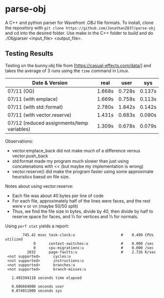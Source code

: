 # parse-obj

A C++ and python parser for Wavefront .OBJ file formats. To install, clone the repository with `git clone https://github.com/JonathanZ837/parse-obj` and cd into the desired folder. Use make in the C++ folder to build and do ./Objparser <input_file> <output_file>.

## Testing Results

Testing on the bunny.obj file from [https://casual-effects.com/data/] and takes the average of 3 runs using the `time` command in Linux.

| Date & Version                            | real  | user  | sys  |
|-------------------------------------------|-------|-------|------|
| 07/11 (OG)                                 | 1.668s | 0.728s | 0.137s |
| 07/11 (with emplace)                       | 1.669s | 0.758s | 0.113s |
| 07/11 (with std::format)                   | 2.780s | 1.842s | 0.142s |
| 07/11 (with vector.reserve)                | 1.431s | 0.683s | 0.090s |
| 07/12 (reduced assignments/temp variables) | 1.309s | 0.678s | 0.079s |

Observations: 
- vector.emplace_back did not make much of a difference versus vector.push_back
- std:format made my program much slower than just using concatenations with << (but maybe my implementation is wrong)
- vector.reserve() did make the program faster using some approximate heuristics baesd on file size.
  
Notes about using vector.reserve:
- Each file was about 40 bytes per line of code
- For each file, approximately half of the lines were faces, and the rest were v or vn (maybe 50/50 split)
- Thus, we find the file size in bytes, divide by 40, then divide by half to reserve space for faces, and ⅓ for vertices and ⅓ for normals.

Using `perf stat` yields a report:

            745.42 msec task-clock:u                     #    0.499 CPUs utilized
                 0      context-switches:u               #    0.000 /sec
                 0      cpu-migrations:u                 #    0.000 /sec
              2032      page-faults:u                    #    2.726 K/sec
     <not supported>      cycles:u
     <not supported>      instructions:u
     <not supported>      branches:u
     <not supported>      branch-misses:u

       1.493394118 seconds time elapsed

       0.686664000 seconds user
       0.074011000 seconds sys

  
       



